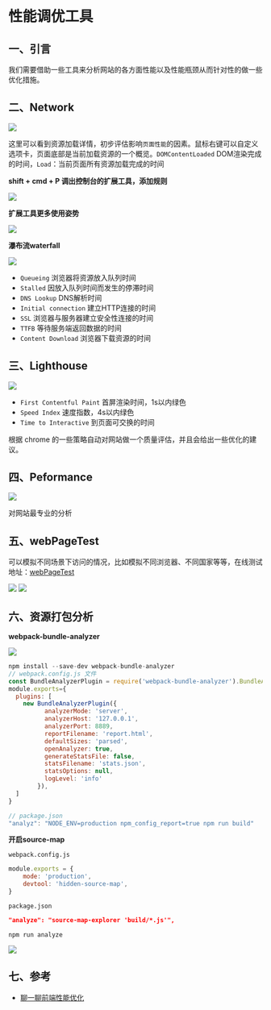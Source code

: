 # 性能调优工具

## 一、引言

我们需要借助一些工具来分析网站的各方面性能以及性能瓶颈从而针对性的做一些优化措施。

## 二、Network

![](https://p9-juejin.byteimg.com/tos-cn-i-k3u1fbpfcp/62898f76c242450eb318b1816428ff65\~tplv-k3u1fbpfcp-zoom-in-crop-mark:1304:0:0:0.awebp)

这里可以看到资源加载详情，初步评估影响`页面性能`的因素。鼠标右键可以自定义选项卡，页面底部是当前加载资源的一个概览。`DOMContentLoaded` DOM渲染完成的时间，`Load`：当前页面所有资源加载完成的时间

**shift + cmd + P 调出控制台的扩展工具，添加规则**&#x20;

![](https://p1-juejin.byteimg.com/tos-cn-i-k3u1fbpfcp/a5141f1221f0494a93ace014e64b20ba\~tplv-k3u1fbpfcp-zoom-in-crop-mark:1304:0:0:0.awebp)

**扩展工具更多使用姿势**

![](https://p3-juejin.byteimg.com/tos-cn-i-k3u1fbpfcp/578d7c1aec9b4ea2ae1d17e4ceef6857\~tplv-k3u1fbpfcp-zoom-in-crop-mark:1304:0:0:0.awebp)

**瀑布流waterfall**

![](https://p9-juejin.byteimg.com/tos-cn-i-k3u1fbpfcp/1613fbeaffb64587a36613271ecfcade\~tplv-k3u1fbpfcp-zoom-in-crop-mark:1304:0:0:0.awebp)

* `Queueing` 浏览器将资源放入队列时间
* `Stalled` 因放入队列时间而发生的停滞时间
* `DNS Lookup` DNS解析时间
* `Initial connection` 建立HTTP连接的时间
* `SSL` 浏览器与服务器建立安全性连接的时间
* `TTFB` 等待服务端返回数据的时间
* `Content Download` 浏览器下载资源的时间

## 三、Lighthouse

![](https://p3-juejin.byteimg.com/tos-cn-i-k3u1fbpfcp/ce06248190e44dd4b043b168e596251f\~tplv-k3u1fbpfcp-zoom-in-crop-mark:1304:0:0:0.awebp)

* `First Contentful Paint` 首屏渲染时间，1s以内绿色
* `Speed Index` 速度指数，4s以内绿色
* `Time to Interactive` 到页面可交换的时间

根据 chrome 的一些策略自动对网站做一个质量评估，并且会给出一些优化的建议。

## 四、Peformance

![](https://p1-juejin.byteimg.com/tos-cn-i-k3u1fbpfcp/56fbfc64c756487c9ae61c9f59de9add\~tplv-k3u1fbpfcp-zoom-in-crop-mark:1304:0:0:0.awebp)

对网站最专业的分析

## 五、webPageTest

可以模拟不同场景下访问的情况，比如模拟不同浏览器、不同国家等等，在线测试地址：[webPageTest](https://link.juejin.cn/?target=https%3A%2F%2Fwww.webpagetest.org%2F)

![](https://p3-juejin.byteimg.com/tos-cn-i-k3u1fbpfcp/a1da6a84b5944311a4f8c6f78b2f5fa1\~tplv-k3u1fbpfcp-zoom-in-crop-mark:1304:0:0:0.awebp) ![](https://p1-juejin.byteimg.com/tos-cn-i-k3u1fbpfcp/c2fd7f9c05be47bb80ad67064fc72917\~tplv-k3u1fbpfcp-zoom-in-crop-mark:1304:0:0:0.awebp)

## 六、资源打包分析

**webpack-bundle-analyzer**

![](https://p9-juejin.byteimg.com/tos-cn-i-k3u1fbpfcp/1575bf78f22243bcb393b8dbc23d395b\~tplv-k3u1fbpfcp-zoom-in-crop-mark:1304:0:0:0.awebp)

```javascript
npm install --save-dev webpack-bundle-analyzer
// webpack.config.js 文件
const BundleAnalyzerPlugin = require('webpack-bundle-analyzer').BundleAnalyzerPlugin
module.exports={
  plugins: [
    new BundleAnalyzerPlugin({
          analyzerMode: 'server',
          analyzerHost: '127.0.0.1',
          analyzerPort: 8889,
          reportFilename: 'report.html',
          defaultSizes: 'parsed',
          openAnalyzer: true,
          generateStatsFile: false,
          statsFilename: 'stats.json',
          statsOptions: null,
          logLevel: 'info'
        }),
  ]
}

// package.json
"analyz": "NODE_ENV=production npm_config_report=true npm run build"

```

**开启source-map**

`webpack.config.js`

```javascript
module.exports = {
    mode: 'production',
    devtool: 'hidden-source-map',
}
```

`package.json`

```json
"analyze": "source-map-explorer 'build/*.js'",
```

`npm run analyze`&#x20;

![](https://p9-juejin.byteimg.com/tos-cn-i-k3u1fbpfcp/2057c48588f942579c235925d943c162\~tplv-k3u1fbpfcp-zoom-in-crop-mark:1304:0:0:0.awebp)

## 七、参考

* [聊一聊前端性能优化](https://juejin.cn/post/6911472693405548557)
